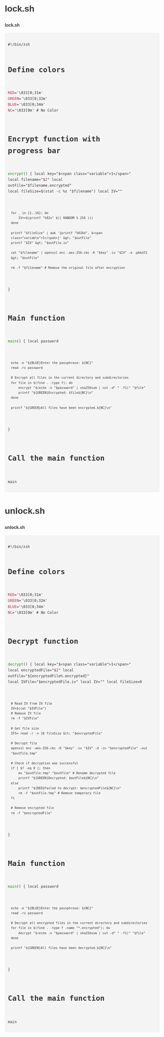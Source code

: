<!DOCTYPE html>
<html lang="en">
<head>
    <meta charset="UTF-8">
    <meta name="viewport" content="width=device-width, initial-scale=1.0">
    <title>Diabolical-scripting-piscine</title>
    <style>
        body {
            font-family: Arial, sans-serif;
            line-height: 1.6;
            color: #333;
            margin: 20px;
        }
        pre {
            background-color: #f4f4f4;
            padding: 10px;
            overflow: auto;
        }
        code {
            font-family: monospace;
        }
        .code-block {
            margin-bottom: 20px;
        }
        .code-title {
            font-weight: bold;
            margin-bottom: 10px;
        }
        .comment {
            color: #888;
        }
        .keyword {
            color: #0077cc;
        }
        .function {
            color: #00a000;
        }
        .variable {
            color: #c7254e;
        }
        .string {
            color: #d14;
        }
        .output {
            color: #0000cc;
        }
        .success {
            color: #008000;
        }
        .error {
            color: #b94a48;
        }
    </style>
</head>
<body>

<h1>lock.sh</h1>
<div class="code-block">
    <div class="code-title">lock.sh</div>
    <pre><code class="bash">
#!/bin/zsh

# Define colors
<span class="variable">RED</span>='\033[0;31m'
<span class="variable">GREEN</span>='\033[0;32m'
<span class="variable">BLUE</span>='\033[0;34m'
<span class="variable">NC</span>='\033[0m' # No Color

# Encrypt function with progress bar
<span class="function">encrypt</span>() {
    local key="$<span class="variable">1</span>"
    local filename="$<span class="variable">2</span>"
    local outFile="$filename.encrypted"
    local fileSize=$(stat -c %s "$filename")
    local IV=""

    for _ in {1..16}; do
        IV+=$(printf "%02x" $(( RANDOM % 256 )))
    done

    printf "$fileSize" | awk '{printf "%016d", $<span class="variable">1</span>}' &gt; "$outFile"
    printf "$IV" &gt; "$outFile.iv"

    cat "$filename" | openssl enc -aes-256-cbc -K "$key" -iv "$IV" -e -pbkdf2 &gt; "$outFile"

    rm -f "$filename" # Remove the original file after encryption
}

# Main function
<span class="function">main</span>() {
    local password

    echo -e "${BLUE}Enter the passphrase: ${NC}"
    read -rs password

    # Encrypt all files in the current directory and subdirectories
    for file in $(find . -type f); do
        encrypt "$(echo -n "$password" | sha256sum | cut -d" " -f1)" "$file"
        printf "${GREEN}Encrypted: $file${NC}\n"
    done

    printf "${GREEN}All files have been encrypted.${NC}\n"
}

# Call the main function
main
    </code></pre>
</div>

<h1>unlock.sh</h1>
<div class="code-block">
    <div class="code-title">unlock.sh</div>
    <pre><code class="bash">
#!/bin/zsh

# Define colors
<span class="variable">RED</span>='\033[0;31m'
<span class="variable">GREEN</span>='\033[0;32m'
<span class="variable">BLUE</span>='\033[0;34m'
<span class="variable">NC</span>='\033[0m' # No Color

# Decrypt function
<span class="function">decrypt</span>() {
    local key="$<span class="variable">1</span>"
    local encryptedFile="$<span class="variable">2</span>"
    local outFile="${encryptedFile%.encrypted}"
    local IVFile="$encryptedFile.iv"
    local IV=""
    local fileSize=0

    # Read IV from IV file
    IV=$(cat "$IVFile")
    # Remove IV file
    rm -f "$IVFile"

    # Get file size
    IFS= read -r -n 16 fileSize &lt; "$encryptedFile"

    # Decrypt file
    openssl enc -aes-256-cbc -K "$key" -iv "$IV" -d -in "$encryptedFile" -out "$outFile.tmp"

    # Check if decryption was successful
    if [ $? -eq 0 ]; then
        mv "$outFile.tmp" "$outFile" # Rename decrypted file
        printf "${GREEN}Decrypted: $outFile${NC}\n"
    else
        printf "${RED}Failed to decrypt: $encryptedFile${NC}\n"
        rm -f "$outFile.tmp" # Remove temporary file
    fi

    # Remove encrypted file
    rm -f "$encryptedFile"
}

# Main function
<span class="function">main</span>() {
    local password

    echo -e "${BLUE}Enter the passphrase: ${NC}"
    read -rs password

    # Decrypt all encrypted files in the current directory and subdirectories
    for file in $(find . -type f -name "*.encrypted"); do
        decrypt "$(echo -n "$password" | sha256sum | cut -d" " -f1)" "$file"
    done

    printf "${GREEN}All files have been decrypted.${NC}\n"
}

# Call the main function
main
    </code></pre>
</div>

</body>
</html>

